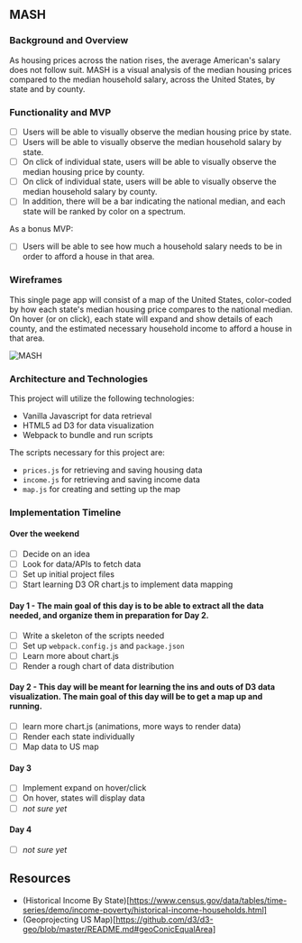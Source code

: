## MASH

### Background and Overview

As housing prices across the nation rises, the average American's salary does not follow suit.
MASH is a visual analysis of the median housing prices compared to the median household salary, across the United States, by state and by county.


### Functionality and MVP

- [ ] Users will be able to visually observe the median housing price by state.
- [ ] Users will be able to visually observe the median household salary by state.
- [ ] On click of individual state, users will be able to visually observe the median housing price by county.
- [ ] On click of individual state, users will be able to visually observe the median household salary by county.
- [ ] In addition, there will be a bar indicating the national median, and each state will be ranked by color on a spectrum.

As a bonus MVP:
- [ ] Users will be able to see how much a household salary needs to be in order to afford a house in that area.


### Wireframes

This single page app will consist of a map of the United States, color-coded by how each state's median housing price compares to the national median. On hover (or on click), each state will expand and show details of each county, and the estimated necessary household income to afford a house in that area.

![MASH](https://i.imgur.com/RbrK78t.png)


### Architecture and Technologies

This project will utilize the following technologies:
- Vanilla Javascript for data retrieval
- HTML5 ad D3 for data visualization
- Webpack to bundle and run scripts

The scripts necessary for this project are:
- `prices.js` for retrieving and saving housing data
- `income.js` for retrieving and saving income data
- `map.js` for creating and setting up the map

### Implementation Timeline

#### Over the weekend
- [ ] Decide on an idea
- [ ] Look for data/APIs to fetch data
- [ ] Set up initial project files
- [ ] Start learning D3 OR chart.js to implement data mapping

#### Day 1 - The main goal of this day is to be able to extract all the data needed, and organize them in preparation for Day 2.
- [ ] Write a skeleton of the scripts needed
- [ ] Set up `webpack.config.js` and `package.json`
- [ ] Learn more about chart.js
- [ ] Render a rough chart of data distribution

#### Day 2 - This day will be meant for learning the ins and outs of D3 data visualization. The main goal of this day will be to get a map up and running.
- [ ] learn more chart.js (animations, more ways to render data)
- [ ] Render each state individually
- [ ] Map data to US map

#### Day 3
- [ ] Implement expand on hover/click
- [ ] On hover, states will display data
- [ ] _not sure yet_

#### Day 4
- [ ] _not sure yet_


## Resources
- (Historical Income By State)[https://www.census.gov/data/tables/time-series/demo/income-poverty/historical-income-households.html]
- (Geoprojecting US Map)[https://github.com/d3/d3-geo/blob/master/README.md#geoConicEqualArea]
